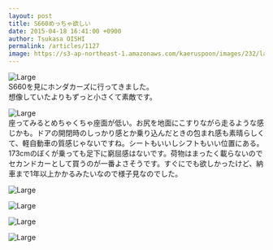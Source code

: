 ```yaml
---
layout: post
title: S660めっちゃ欲しい
date: 2015-04-18 16:41:00 +0900
author: Tsukasa OISHI
permalink: /articles/1127
image: https://s3-ap-northeast-1.amazonaws.com/kaeruspoon/images/232/large.JPG?1429342868
---
```



![Large](https://s3-ap-northeast-1.amazonaws.com/kaeruspoon/images/232/large.JPG?1429342868)  
S660を見にホンダカーズに行ってきました。  
想像していたよりもずっと小さくて素敵です。  

![Large](https://s3-ap-northeast-1.amazonaws.com/kaeruspoon/images/233/large.JPG?1429342907)  
座ってみるとめちゃくちゃ座面が低い。お尻を地面にこすりながら走るような感じかも。ドアの開閉時のしっかり感とか乗り込んだときの包まれ感も素晴らしくて、軽自動車の質感じゃないですね。シートもいいしシフトもいい位置にある。173cmのぼくが乗っても足下に窮屈感はないです。荷物はまったく載らないのでセカンドカーとして買うのが一番よさそうです。すぐにでも欲しかったけど、納車まで1年以上かかるみたいなので様子見なのでした。  

![Large](https://s3-ap-northeast-1.amazonaws.com/kaeruspoon/images/234/large.JPG?1429343364)  

![Large](https://s3-ap-northeast-1.amazonaws.com/kaeruspoon/images/235/large.JPG?1429343390)  

![Large](https://s3-ap-northeast-1.amazonaws.com/kaeruspoon/images/236/large.JPG?1429343436)  

![Large](https://s3-ap-northeast-1.amazonaws.com/kaeruspoon/images/237/large.JPG?1429343457)  
